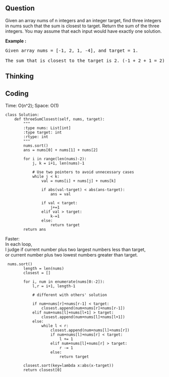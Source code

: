 ## Question
Given an array nums of n integers and an integer target, find three integers in nums such that the sum is closest to target. Return the sum of the three integers. You may assume that each input would have exactly one solution.

**Example :**   
<pre>
Given array nums = [-1, 2, 1, -4], and target = 1.

The sum that is closest to the target is 2. (-1 + 2 + 1 = 2).
</pre>

## Thinking

## Coding
Time: O(n^2);
Space: O(1)
```python3
class Solution:
    def threeSumClosest(self, nums, target):
        """
        :type nums: List[int]
        :type target: int
        :rtype: int
        """
        nums.sort()
        ans = nums[0] + nums[1] + nums[2]
        
        for i in range(len(nums)-2):
            j, k = i+1, len(nums)-1
            
            # Use two pointers to avoid unnecessary cases
            while j < k:
                val = nums[i] + nums[j] + nums[k] 
                
                if abs(val-target) < abs(ans-target):
                    ans = val
                
                if val < target:
                    j+=1
                elif val > target:
                    k-=1
                else:
                    return target
        return ans
```

Faster:<br>
In each loop,<br>
I judge if current number plus two largest numbers less than target,<br>
or current number plus two lowest numbers greater than target.
```python3
 nums.sort()
        length = len(nums)
        closest = []
        
        for i, num in enumerate(nums[0:-2]):
            l,r = i+1, length-1
						
            # different with others' solution
						
            if num+nums[r]+nums[r-1] < target:
                closest.append(num+nums[r]+nums[r-1])
            elif num+nums[l]+nums[l+1] > target:
                closest.append(num+nums[l]+nums[l+1])
            else:
                while l < r:
                    closest.append(num+nums[l]+nums[r])
                    if num+nums[l]+nums[r] < target:
                        l += 1
                    elif num+nums[l]+nums[r] > target:
                        r -= 1
                    else:
                        return target
                    
        closest.sort(key=lambda x:abs(x-target))
        return closest[0]
```
